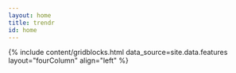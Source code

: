 ```yaml
---
layout: home
title: trendr
id: home
---
```


{% include content/gridblocks.html data_source=site.data.features layout="fourColumn" align="left" %}

